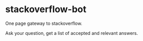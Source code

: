 # stackoverflow-bot
One page gateway to stackoverflow.

Ask your question, get a list of accepted and relevant answers.
